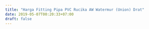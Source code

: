 ```yaml
---
title: "Harga Fitting Pipa PVC Rucika AW Watermur (Union) Drat"
date: 2019-05-07T00:20:33+07:00
draft: false
---
```


